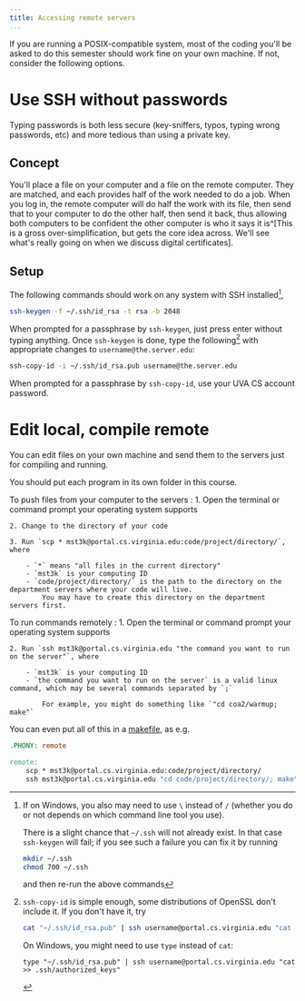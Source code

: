 ```yaml
---
title: Accessing remote servers
...
```


If you are running a POSIX-compatible system, most of the coding you'll be asked to do this semester should work fine on your own machine.
If not, consider the following options.

# Use SSH without passwords

Typing passwords is both less secure (key-sniffers, typos, typing wrong passwords, etc) and more tedious than using a private key.

## Concept

You'll place a file on your computer and a file on the remote computer.
They are matched, and each provides half of the work needed to do a job.
When you log in, the remote computer will do half the work with its file, then send that to your computer to do the other half, then send it back, thus allowing both computers to be confident the other computer is who it says it is^[This is a gross over-simplification, but gets the core idea across. We'll see what's really going on when we discuss digital certificates].

## Setup

The following commands should work on any system with SSH installed[^error],


```bash
ssh-keygen -f ~/.ssh/id_rsa -t rsa -b 2048
```

When prompted for a passphrase by `ssh-keygen`, just press enter without typing anything.
Once `ssh-keygen` is done, type the following[^manual] with appropriate changes to `username@the.server.edu`:

```bash
ssh-copy-id -i ~/.ssh/id_rsa.pub username@the.server.edu
```

When prompted for a passphrase by `ssh-copy-id`, use your UVA CS account password.


[^error]:
    If on Windows, you also may need to use `\` instead of `/` (whether you do or not depends on which command line tool you use).
    
    There is a slight chance that `~/.ssh` will not already exist. In that case `ssh-keygen` will fail; if you see such a failure you can fix it by running 

    ````bash
    mkdir ~/.ssh
    chmod 700 ~/.ssh
    ````

    and then re-run the above commands

[^manual]:
    `ssh-copy-id` is simple enough, some distributions of OpenSSL don't include it.
    If you don't have it, try 
    
    ````bash
    cat "~/.ssh/id_rsa.pub" | ssh username@portal.cs.virginia.edu "cat >> .ssh/authorized_keys"
    ````
    
    On Windows, you might need to use `type` instead of `cat`:
    
    ````
    type "~/.ssh/id_rsa.pub" | ssh username@portal.cs.virginia.edu "cat >> .ssh/authorized_keys"
    ````
    


# Edit local, compile remote

You can edit files on your own machine and send them to the servers just for compiling and running.

You should put each program in its own folder in this course.

To push files from your computer to the servers
:   1. Open the terminal or command prompt your operating system supports

    2. Change to the directory of your code

    3. Run `scp * mst3k@portal.cs.virginia.edu:code/project/directory/`, where

        - `*` means "all files in the current directory"
        - `mst3k` is your computing ID
        - `code/project/directory/` is the path to the directory on the department servers where your code will live.
            You may have to create this directory on the department servers first.

To run commands remotely
:   1. Open the terminal or command prompt your operating system supports

    2. Run `ssh mst3k@portal.cs.virginia.edu "the command you want to run on the server"`, where

        - `mst3k` is your computing ID
        - `the command you want to run on the server` is a valid linux command, which may be several commands separated by `;`
            
            For example, you might do something like `"cd coa2/warmup; make"`

You can even put all of this in a [makefile](lab01-make.html), as e.g.

```makefile
.PHONY: remote

remote:
	scp * mst3k@portal.cs.virginia.edu:code/project/directory/
	ssh mst3k@portal.cs.virginia.edu "cd code/project/directory/; make"
```

